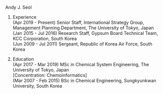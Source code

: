 Andy J. Seol

1. Experience  
(Apr 2019 - Present)  Senior Staff, International Strategy Group, Management Planning Department, The University of Tokyo, Japan  
(Jan 2015 - Jul 2016) Research Staff, Gypsum Board Technical Team, KCC Corporation, South Korea  
(Jun 2009 - Jul 2011) Sergeant, Republic of Korea Air Force, South Korea

2. Education  
(Apr 2017 - Mar 2019) MSc in Chemical System Engineering, The University of Tokyo, Japan  
[Concentration: Chemoinformatics]  
(Mar 2007 - Feb 2015) BSc in Chemical Engineering, Sungkyunkwan University, South Korea  
